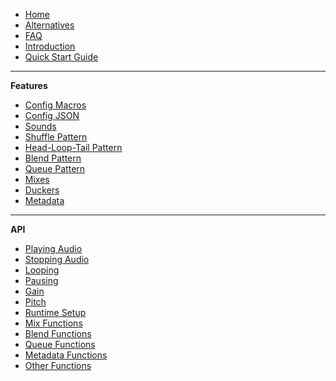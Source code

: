 -    [Home](README)
-    [Alternatives](Alternatives)
-    [FAQ](faq)
-    [Introduction](Introduction)
-    [Quick Start Guide](Quick-Start-Guide)

---

**Features**

-    [Config Macros](Config-Macros)
-    [Config JSON](Config-JSON)
-    [Sounds]()
-    [Shuffle Pattern]()
-    [Head-Loop-Tail Pattern]()
-    [Blend Pattern]()
-    [Queue Pattern]()
-    [Mixes]()
-    [Duckers]()
-    [Metadata]()

---

**API**

-    [Playing Audio](Playing-Audio)
-    [Stopping Audio](Stopping-Audio)
-    [Looping](Looping)
-    [Pausing](Pausing)
-    [Gain](Gain-Functions)
-    [Pitch](Pitch-Functions)
-    [Runtime Setup]()
-    [Mix Functions]()
-    [Blend Functions]()
-    [Queue Functions]()
-    [Metadata Functions]()
-    [Other Functions]()
